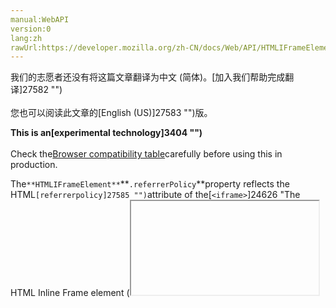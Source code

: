 ```yaml
---
manual:WebAPI
version:0
lang:zh
rawUrl:https://developer.mozilla.org/zh-CN/docs/Web/API/HTMLIFrameElement/referrerPolicy
---
```




<bdi>我们的志愿者还没有将这篇文章翻译为<bdi>中文 (简体)</bdi>。[加入我们帮助完成翻译]27582 "")<br></br>您也可以阅读此文章的[English (US)]27583 "")版。</bdi>






**This is an[experimental technology]3404 "")**<br></br>Check the[Browser compatibility table](%12571#Browser_compatibility "")carefully before using this in production.





The`**HTMLIFrameElement**`**`.referrerPolicy`**property reflects the HTML`[referrerpolicy]27585 "")`attribute of the[`<iframe>`]24626 "The HTML Inline Frame element (<iframe>) represents a nested browsing context, effectively embedding another HTML page into the current page.")element defining which referrer is sent when fetching the resource.


## Syntax<a name="Syntax"></a>

```
refStr = iframeElt.referrerPolicy;
iframeElt.referrerPolicy = refStr;
```

### Values<a name="Values"></a>
<dl><dd>
* `"no-referrer"`meaning that the`Referer:`HTTP header will not be sent.
* `"origin"`meaning that the referrer will be the origin of the page, that is roughly the scheme, the host and the port.
* `"unsafe-url"`meaning that the referrer will include the origin and the path (but not the fragment, password, or username). This case is unsafe as it can leak path information that has been concealed to third-party by using TLS.
</dd></dl>
## Examples<a name="Examples"></a>

```
var iframe = document.createElement("iframe");
iframe.src = "/";
iframe.referrerPolicy = "unsafe-url";
var body = document.getElementsByTagName("body")[0];
body.appendChild(iframe); // Fetch the image using the complete URL as the referrer 

```

## Specifications<a name="Specifications"></a>

Specification | Status | Comment 
 ---  |  ---  |  ---  | 
[Referrer Policy<br></br><small>The definition of &#39;referrerpolicy attribute&#39; in that specification.</small>]12616 "") | Candidate Recommendation | Added the`referrerPolicy`attribute. 


## Browser compatibility<a name="Browser_compatibility"></a>
[新的兼容性表格正在测试中<i></i>]3360 "")

 | <abbr>Desktop<i></i></abbr> | <abbr>Mobile<i></i></abbr> 
 | <abbr>Chrome<i></i></abbr> | <abbr>Edge<i></i></abbr> | <abbr>Firefox<i></i></abbr> | <abbr>Internet Explorer<i></i></abbr> | <abbr>Opera<i></i></abbr> | <abbr>Safari<i></i></abbr> | <abbr>Android webview<i></i></abbr> | <abbr>Chrome for Android<i></i></abbr> | <abbr>Edge Mobile<i></i></abbr> | <abbr>Firefox for Android<i></i></abbr> | <abbr>Opera for Android<i></i></abbr> | <abbr>iOS Safari<i></i></abbr> | <abbr>Samsung Internet<i></i></abbr> 
 ---  |  ---  |  ---  |  ---  |  ---  |  ---  |  ---  |  ---  |  ---  |  ---  |  ---  |  ---  |  ---  |  ---  | 
Basic support<abbr>Experimental<i></i></abbr> | <abbr>Full support</abbr>53 | <abbr>?</abbr> | <abbr>Full support</abbr>50 | <abbr>?</abbr> | <abbr>Full support</abbr>38 | <abbr>?</abbr> | <abbr>Full support</abbr>51 | <abbr>Full support</abbr>51 | <abbr>?</abbr> | <abbr>Full support</abbr>50 | <abbr>Full support</abbr>38 | <abbr>?</abbr> | <abbr>?</abbr> 


### Legend<a name="Legend"></a>
<dl><dt id=''><abbr>Full support</abbr></dt><dd>Full support</dd><dt id=''><abbr>Compatibility unknown</abbr></dt><dd>Compatibility unknown</dd><dt id=''><abbr>Experimental. Expect behavior to change in the future.<i></i></abbr></dt><dd>Experimental. Expect behavior to change in the future.</dd></dl>

## See also<a name="See_also"></a>

* [`HTMLAnchorElement.referrerPolicy`]27586 "The HTMLAnchorElement.referrerPolicy property reflect the HTML referrerpolicy attribute of the <a> element defining which referrer is sent when fetching the resource."),[`HTMLAreaElement.referrerPolicy`]27587 "The HTMLAreaElement.referrerPolicy property reflect the HTML referrerpolicy attribute of the <area> element defining which referrer is sent when fetching the resource."), and[`HTMLAreaElement.referrerPolicy`]27587 "The HTMLAreaElement.referrerPolicy property reflect the HTML referrerpolicy attribute of the <area> element defining which referrer is sent when fetching the resource.").



## 文档标签和贡献者
**标签：**
* [API]50 "")
* [Experimental]3379 "")
* [HTMLIFrameElement]27588 "")
* [Property]14490 "")
* [Reference]3381 "")
* [Referrer Policy]27589 "")

**此页面的贡献者：**[fscholz]60 ""),[jpmedley]3413 ""),[Rob W]12442 ""),[teoli]160 ""),[ziyunfei]61 "")
**最后编辑者:**[fscholz]60 ""),<time>May 18, 2018, 6:37:14 AM</time>


